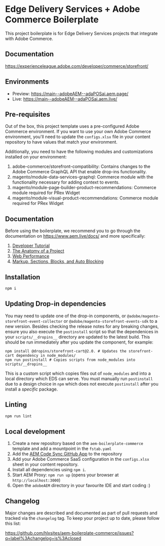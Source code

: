 # Edge Delivery Services + Adobe Commerce Boilerplate
This project boilerplate is for Edge Delivery Services projects that integrate with Adobe Commerce.

## Documentation
https://experienceleague.adobe.com/developer/commerce/storefront/

## Environments
- Preview: https://main--adobeAEM--adaPOSai.aem.page/
- Live: https://main--adobeAEM--adaPOSai.aem.live/

## Pre-requisites

Out of the box, this project template uses a pre-configured Adobe Commerce environment. If you want to use your own Adobe Commerce environment, you'll need to update the `configs.xlsx` file in your content repository to have values that match your environment.

Additionally, you need to have the following modules and customizations installed on your environment:

1. adobe-commerce/storefront-compatibility: Contains changes to the Adobe Commerce GraphQL API that enable drop-ins functionality.
1. magento/module-data-services-graphql: Commerce module with the functionality necessary for adding context to events.
1. magento/module-page-builder-product-recommendations: Commerce module required for PRex Widget
1. magento/module-visual-product-recommendations: Commerce module required for PRex Widget
<!-- 1. TODO: Add further prereqs.  -->

## Documentation

Before using the boilerplate, we recommend you to go through the documentation on https://www.aem.live/docs/ and more specifically:
1. [Developer Tutorial](https://www.aem.live/developer/tutorial)
2. [The Anatomy of a Project](https://www.aem.live/developer/anatomy-of-a-project)
3. [Web Performance](https://www.aem.live/developer/keeping-it-100)
4. [Markup, Sections, Blocks, and Auto Blocking](https://www.aem.live/developer/markup-sections-blocks)

## Installation

```sh
npm i
```

## Updating Drop-in dependencies

You may need to update one of the drop-in components, or `@adobe/magento-storefront-event-collector` or `@adobe/magento-storefront-events-sdk` to a new version. Besides checking the release notes for any breaking changes, ensure you also execute the `postinstall` script so that the dependenices in your `scripts/__dropins__` directory are updated to the latest build. This should be run immediately after you update the component, for example:

```
npm install @dropins/storefront-cart@2.0. # Updates the storefront-cart dependency in node_modules/
npm run postinstall # Copies scripts from node_modules into scripts/__dropins__
```

This is a custom script which copies files out of `node_modules` and into a local directory which EDS can serve. You must manually run `postinstall` due to a design choice in `npm` which does not execute `postinstall` after you install a _specific_ package.

## Linting

```sh
npm run lint
```

## Local development

1. Create a new repository based on the `aem-boilerplate-commerce` template and add a mountpoint in the `fstab.yaml`
1. Add the [AEM Code Sync GitHub App](https://github.com/apps/aem-code-sync) to the repository
1. Add your Adobe Commerce SaaS configuration in the `configs.xlsx` sheet in your content repository.
1. Install all dependencies using `npm i`.
1. Start AEM Proxy: `npm run up` (opens your browser at `http://localhost:3000`)
1. Open the `adobeAEM` directory in your favourite IDE and start coding :)

## Changelog

Major changes are described and documented as part of pull requests and tracked via the `changelog` tag. To keep your project up to date, please follow this list:

https://github.com/hlxsites/aem-boilerplate-commerce/issues?q=label%3Achangelog+is%3Aclosed
